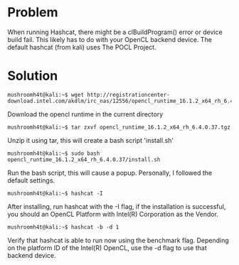 # Problem
When running Hashcat, there might be a clBuildProgram() error or device build fail. This likely has to do with your OpenCL backend device. The default hashcat (from kali) uses The POCL Project. 


# Solution
```console
mushroomh4t@kali:~$ wget http://registrationcenter-download.intel.com/akdlm/irc_nas/12556/opencl_runtime_16.1.2_x64_rh_6.4.0.37.tgz
```
Download the opencl runtime in the current directory

```console
mushroomh4t@kali:~$ tar zxvf opencl_runtime_16.1.2_x64_rh_6.4.0.37.tgz 
```
Unzip it using tar, this will create a bash script 'install.sh'

```console
mushroomh4t@kali:~$ sudo bash opencl_runtime_16.1.2_x64_rh_6.4.0.37/install.sh
```
Run the bash script, this will cause a popup. Personally, I followed the default settings. 

```console
mushroomh4t@kali:~$ hashcat -I
```
After installing, run hashcat with the -I flag, if the installation is successful, you should an OpenCL Platform with Intel(R) Corporation as the Vendor. 

```console
mushroomh4t@kali:~$ hashcat -b -d 1 
```
Verify that hashcat is able to run now using the benchmark flag. Depending on the platform ID of the Intel(R) OpenCL, use the -d flag to use that backend device.

